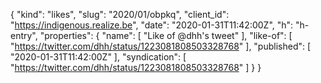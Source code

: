 {
  "kind": "likes",
  "slug": "2020/01/obpkq",
  "client_id": "https://indigenous.realize.be",
  "date": "2020-01-31T11:42:00Z",
  "h": "h-entry",
  "properties": {
    "name": [
      "Like of @dhh's tweet"
    ],
    "like-of": [
      "https://twitter.com/dhh/status/1223081808503328768"
    ],
    "published": [
      "2020-01-31T11:42:00Z"
    ],
    "syndication": [
      "https://twitter.com/dhh/status/1223081808503328768"
    ]
  }
}
